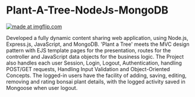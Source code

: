 # Plant-A-Tree-NodeJs-MongoDB

<a href="https://imgflip.com/gif/3f3ufn"><img src="https://i.imgflip.com/3f3ufn.gif" title="made at imgflip.com"/></a>


Developed a fully dynamic content sharing web application, using Node.js, Express.js, JavaScript, and MongoDB. 'Plant a Tree' meets the MVC design pattern with EJS template pages for the presentation, routes for the controller and JavaScript data objects for the business logic. The Project also handles each user Session, Login, Logout, Authentication, handling POST/GET requests, Handling Input Validation and Object-Oriented Concepts. The logged-in users have the facility of adding, saving, editing, removing and rating bonsai plant details, with the logged activity saved in Mongoose when user logout.



